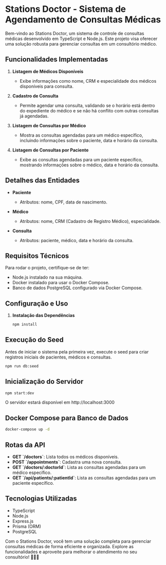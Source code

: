 # Stations Doctor - Sistema de Agendamento de Consultas Médicas

Bem-vindo ao Stations Doctor, um sistema de controle de consultas médicas desenvolvido em TypeScript e Node.js. Este projeto visa oferecer uma solução robusta para gerenciar consultas em um consultório médico.

## Funcionalidades Implementadas

1. **Listagem de Médicos Disponíveis**
   - Exibe informações como nome, CRM e especialidade dos médicos disponíveis para consulta.

2. **Cadastro de Consulta**
   - Permite agendar uma consulta, validando se o horário está dentro do expediente do médico e se não há conflito com outras consultas já agendadas.

3. **Listagem de Consultas por Médico**
   - Mostra as consultas agendadas para um médico específico, incluindo informações sobre o paciente, data e horário da consulta.

4. **Listagem de Consultas por Paciente**
   - Exibe as consultas agendadas para um paciente específico, mostrando informações sobre o médico, data e horário da consulta.

## Detalhes das Entidades

- **Paciente**
  - Atributos: nome, CPF, data de nascimento.

- **Médico**
  - Atributos: nome, CRM (Cadastro de Registro Médico), especialidade.

- **Consulta**
  - Atributos: paciente, médico, data e horário da consulta.

## Requisitos Técnicos

Para rodar o projeto, certifique-se de ter:

- Node.js instalado na sua máquina.
- Docker instalado para usar o Docker Compose.
- Banco de dados PostgreSQL configurado via Docker Compose.

## Configuração e Uso

1. **Instalação das Dependências**
   ```bash
   npm install
   ```
## Execução do Seed

Antes de iniciar o sistema pela primeira vez, execute o seed para criar registros iniciais de pacientes, médicos e consultas.

```bash
npm run db:seed
```
## Inicialização do Servidor
```bash
npm start:dev
```
O servidor estará disponível em http://localhost:3000

## Docker Compose para Banco de Dados

```bash
docker-compose up -d
```
## Rotas da API

- **GET \`/doctors\`**: Lista todos os médicos disponíveis.
- **POST \`/appointments\`**: Cadastra uma nova consulta.
- **GET \`/doctors/:doctorId`**: Lista as consultas agendadas para um médico específico.
- **GET \`/api/patients/:patientId\`**: Lista as consultas agendadas para um paciente específico.

## Tecnologias Utilizadas

- TypeScript
- Node.js
- Express.js
- Prisma (ORM)
- PostgreSQL

Com o Stations Doctor, você tem uma solução completa para gerenciar consultas médicas de forma eficiente e organizada. Explore as funcionalidades e aproveite para melhorar o atendimento no seu consultório! 🏥💉✨